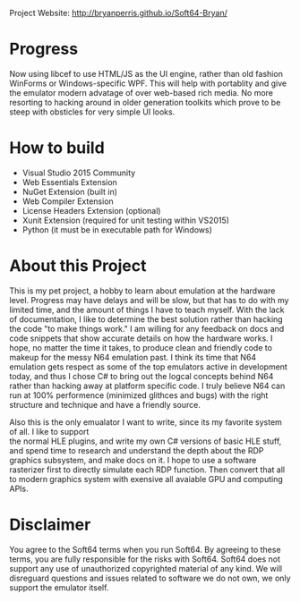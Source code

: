 
Project Website: http://bryanperris.github.io/Soft64-Bryan/

# Progress #
Now using libcef to use HTML/JS as the UI engine, rather than old fashion WinForms or Windows-specific WPF.  This will help with portablity and give the emulator modern advatage of over web-based rich media.  No more resorting to hacking around in older generation toolkits which prove to be steep with obsticles for very simple UI looks.

# How to build #
- Visual Studio 2015 Community
- Web Essentials Extension
- NuGet Extension (built in)
- Web Compiler Extension
- License Headers Extension (optional)
- Xunit Extension (required for unit testing within VS2015)
- Python (it must be in executable path for Windows)

# About this Project #
This is my pet project, a hobby to learn about emulation at the hardware level.  Progress may have delays and will be slow, but that has to do with my limited time, and the amount of things I have to teach myself.  With the lack of documentation, I like to determine the best solution rather than hacking the code "to make things work."  I am willing for any feedback on docs and code snippets that show accurate details on how the hardware works.  I hope, no matter the time it takes, to produce clean and friendly code to makeup for the messy N64 emulation past.  I think its time that N64 emulation gets respect as some of the top emulators active in development today, and thus I chose C# to bring out the logcal concepts behind N64 rather than hacking away at platform specific code.  I truly believe N64 can run at 100% performence (minimized glithces and bugs) with the right structure and technique and have a friendly source.  
  
Also this is the only emualator I want to write, since its my favorite system of all.  I like to support  
the normal HLE plugins, and write my own C# versions of basic HLE stuff, and spend time to research and understand the depth about the RDP graphics subsystem, and make docs on it.  I hope to use a software rasterizer first to directly simulate
each RDP function.  Then convert that all to modern graphics system with exensive all avaiable GPU and computing APIs.  
  
# Disclaimer #
You agree to the Soft64 terms when you run Soft64.  By agreeing to these terms, you are fully responsible for the risks with Soft64.  Soft64 does not support any use of unauthorized copyrighted material of any kind.  We will disreguard questions and issues related to software we do not own, we only support the emulator itself.
